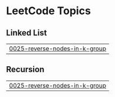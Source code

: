

<!---LeetCode Topics Start-->
# LeetCode Topics
## Linked List
|  |
| ------- |
| [0025-reverse-nodes-in-k-group](https://github.com/deepakpathik/deepakpathik/tree/master/0025-reverse-nodes-in-k-group) |
## Recursion
|  |
| ------- |
| [0025-reverse-nodes-in-k-group](https://github.com/deepakpathik/deepakpathik/tree/master/0025-reverse-nodes-in-k-group) |
<!---LeetCode Topics End-->